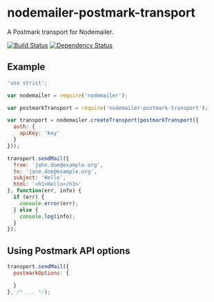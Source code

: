 # nodemailer-postmark-transport

A Postmark transport for Nodemailer.

[![Build Status](https://travis-ci.org/killmenot/nodemailer-postmark-transport.svg?branch=master)](https://travis-ci.org/killmenot/nodemailer-postmark-transport)
[![Dependency Status](https://gemnasium.com/badges/github.com/killmenot/nodemailer-postmark-transport.svg)](https://gemnasium.com/github.com/killmenot/nodemailer-postmark-transport)

## Example

```javascript
'use strict';

var nodemailer = require('nodemailer');

var postmarkTransport = require('nodemailer-postmark-transport');

var transport = nodemailer.createTransport(postmarkTransport({
  auth: {
    apiKey: 'key'
  }
}));

transport.sendMail({
  from: 'john.doe@example.org',
  to: 'jane.doe@example.org',
  subject: 'Hello',
  html: '<h1>Hello</h1>'
}, function(err, info) {
  if (err) {
    console.error(err);
  } else {
    console.log(info);
  }
});
```

## Using Postmark API options

```javascript
transport.sendMail({
  postmarkOptions: {

  }
}, /* ... */);
```
